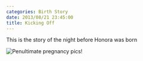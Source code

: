 ```yaml
---
categories: Birth Story
date: 2013/08/21 23:45:00
title: Kicking Off
---
```

This is the story of the night before Honora was born

![Penultimate pregnancy pics!](/img/img_1088_medium.jpg)